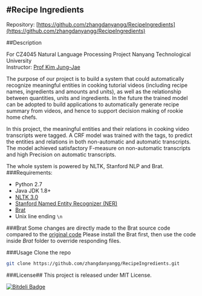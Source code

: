 #Recipe Ingredients
---
Repository: [https://github.com/zhangdanyangg/RecipeIngredients](https://github.com/zhangdanyangg/RecipeIngredients)

##Description

For CZ4045 Natural Language Processing Project
Nanyang Technological University  
Instructor: [Prof Kim Jung-Jae](http://www.ntu.edu.sg/home/jungjae.kim/Home/Home.html)

The purpose of our project is to build a system that could automatically recognize meaningful entities in cooking tutorial videos (including recipe names, ingredients and amounts and units), as well as the relationship between quantities, units and ingredients. In the future the trained model can be adopted to build applications to automatically generate recipe summary from videos, and hence to support decision making of rookie home chefs.

In this project, the meaningful entities and their relations in cooking video transcripts were tagged. A CRF model was trained with the tags, to predict the entities and relations in both non-automatic and automatic transcripts. The model achieved satisfactory F-measure on non-automatic transcripts and high Precision on automatic transcripts.

The whole system is powered by NLTK, Stanford NLP and Brat.
###Requirements:
* Python 2.7
* Java JDK 1.8+
* [NLTK 3.0](http://www.nltk.org/)
* [Stanford Named Entity Recognizer (NER)](http://nlp.stanford.edu/software/CRF-NER.shtml)
* [Brat](http://Brat.nlplab.org/index.html)
* Unix line ending `\n`

###Brat
Some changes are directly made to the Brat source code compared to the [original code](https://github.com/nlplab/Brat)
Please install the Brat first, then use the code inside *Brat* folder to override responding files.

###Usage 
Clone the repo

```bash
git clone https://github.com/zhangdanyangg/RecipeIngredients.git
```

###License##
This project is released under MIT License.

[![Bitdeli Badge](https://d2weczhvl823v0.cloudfront.net/zhangdanyangg/recipeingredients/trend.png)](https://bitdeli.com/free "Bitdeli Badge")

